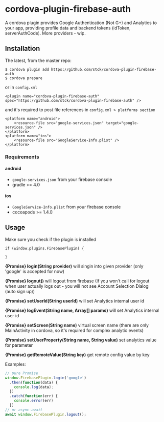 # cordova-plugin-firebase-auth
A cordova plugin provides Google Authentication (Not G+) and Analytics to your app, providing profile data and backend tokens (idToken, serverAuthCode). More providers - wip.

## Installation
The latest, from the master repo:
```
$ cordova plugin add https://github.com/stck/cordova-plugin-firebase-auth
$ cordova prepare
```
or in `config.xml`
```
<plugin name="cordova-plugin-firebase-auth" spec="https://github.com/stck/cordova-plugin-firebase-auth" />
```
and it's required to post file references in `config.xml > platforms section`
```
<platform name="android">
    <resource-file src="google-services.json" target="google-services.json" />
</platform>
<platform name="ios">
    <resource-file src="GoogleService-Info.plist" />
</platform>
```


### Requirements

#### android
- `google-services.json` from your firebase console
- gradle >= 4.0

#### ios
- `GoogleService-Info.plist` from your firebase console
- cocoapods >= 1.4.0

## Usage

Make sure you check if the plugin is installed
```
if (window.plugins.FirebasePlugin) {

}
```

**{Promise} login(String provider)** will singin into given provider (only 'google' is accepted for now)

**{Promise} logout()** will logout from firebase (If you won't call for logout when user actually logs out - you will not see Account Selection Dialog (auto sign up))

**{Promise} setUserId(String userId)** will set Analytics internal user id

**{Promise} logEvent(String name, Array[] params)** will set Analytics internal user id

**{Promise} setScreen(String name)** virtual screen name (there are only MainActivity in cordova, so it's required for complex analytic events)

**{Promise} setUserProperty(String name, String value)** set analytics value for parameter

**{Promise} getRemoteValue(String key)** get remote config value by key

Examples:
```js
// pure Promise
window.FirebasePlugin.login('google')
  .then(function(data) {
    console.log(data);
  })
  .catch(function(err) {
    console.error(err)
  })
// or async-await
await window.FirebasePlugin.logout();
```

